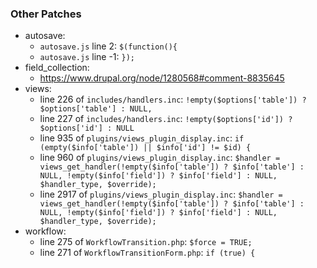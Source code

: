 ### Other Patches

* autosave:
  * `autosave.js` line 2: `$(function(){`
  * `autosave.js` line -1: `});`
* field_collection:
  * https://www.drupal.org/node/1280568#comment-8835645
* views:
  * line 226 of `includes/handlers.inc`: `!empty($options['table']) ? $options['table'] : NULL,`
  * line 227 of `includes/handlers.inc`: `!empty($options['id']) ? $options['id'] : NULL`
  * line 935 of `plugins/views_plugin_display.inc`: `if (empty($info['table']) || $info['id'] != $id) {`
  * line 960 of `plugins/views_plugin_display.inc`: `$handler = views_get_handler(!empty($info['table']) ? $info['table'] : NULL, !empty($info['field']) ? $info['field'] : NULL, $handler_type, $override);`
  * line 2917 of `plugins/views_plugin_display.inc`: `$handler = views_get_handler(!empty($info['table']) ? $info['table'] : NULL, !empty($info['field']) ? $info['field'] : NULL, $handler_type, $override);`
* workflow:
  * line 275 of `WorkflowTransition.php`: `$force = TRUE;`
  * line 271 of `WorkflowTransitionForm.php`: `if (true) {`
